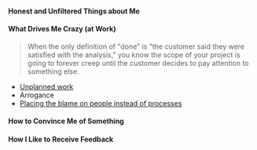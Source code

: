 #### Honest and Unfiltered Things about Me

#### What Drives Me Crazy (at Work)

>When the only definition of "done" is "the customer said they were satisfied with the analysis," you know the scope of your project is going to forever creep until the customer decides to pay attention to something else.

* [Unplanned work](https://hackernoon.com/the-damaging-effects-of-unplanned-work-e28623e06657)
* Arrogance
* [Placing the blame on people instead of processes](https://extfiles.etsy.com/DebriefingFacilitationGuide.pdf)

#### How to Convince Me of Something

#### How I Like to Receive Feedback

